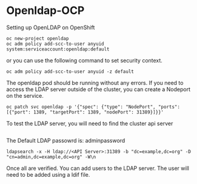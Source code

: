 # Openldap-OCP
Setting up OpenLDAP on OpenShift


```
oc new-project openldap
oc adm policy add-scc-to-user anyuid system:serviceaccount:openldap:default
```

or you can use the following command to set security context. 

```
oc adm policy add-scc-to-user anyuid -z default
```

The openldap pod should be running without any errors. If you need to access the LDAP server outside of the cluster, you can create a Nodeport on the service.

```
oc patch svc openldap -p '{"spec": {"type": "NodePort", "ports": [{"port": 1389, "targetPort": 1389, "nodePort": 31389}]}}'
```

To test the LDAP server, you will need to find the cluster api server
```oc cluster-info
```

The Default LDAP passowrd is: adminpassword
```
ldapsearch -x -H ldap://<API Server>:31389 -b "dc=example,dc=org" -D "cn=admin,dc=example,dc=org" -W\n
```

Once all are verified. You can add users to the LDAP server. The user will need to be added using a ldif file. 
